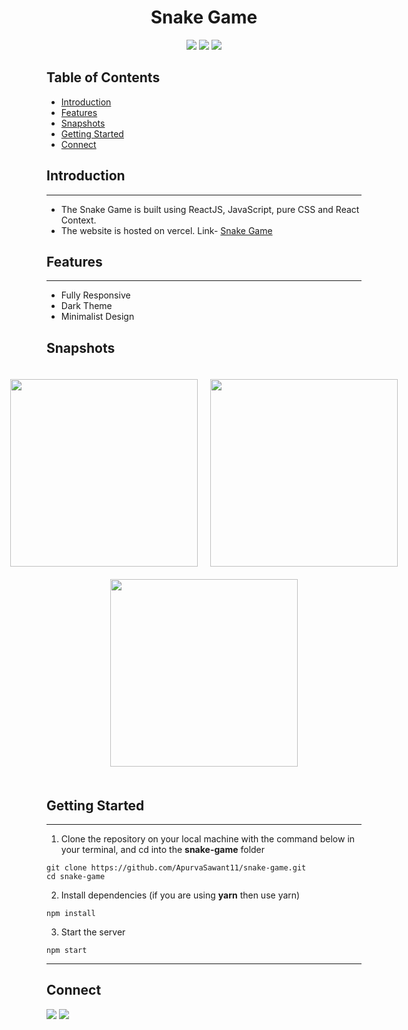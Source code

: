 <div align="center">

# Snake Game

![](https://img.shields.io/badge/React-20232A?style=for-the-badge&logo=react&logoColor=61DAFB)
![](https://img.shields.io/badge/React_Router-CA4245?style=for-the-badge&logo=react-router&logoColor=white)
![](https://img.shields.io/badge/CSS3-1572B6?style=for-the-badge&logo=css3&logoColor=white)

</div>

## Table of Contents

- [Introduction](#introduction)
- [Features](#features)
- [Snapshots](#snapshots)
- [Getting Started](#getting-started)
- [Connect](#connect)

## Introduction

---

- The Snake Game is built using ReactJS, JavaScript, pure CSS and React Context.
- The website is hosted on vercel. Link- [Snake Game](https://the-snake-game.vercel.app/)

## Features

---

- Fully Responsive
- Dark Theme
- Minimalist Design

## Snapshots

<div align="center" style="padding: 20px">
  
  <div style="display: flex; align-items:center; justify-content: center; gap:20px; margin-bottom: 20px">

  <img src="https://res.cloudinary.com/dqtzqp7ks/image/upload/v1674576717/github-images/tabSS_aialc4.jpg" height="300px"/>

  <img src="https://res.cloudinary.com/dqtzqp7ks/image/upload/v1674576718/github-images/mobileSS_iarsca.jpg" height="300px"/>
  </div>

  <img src="https://res.cloudinary.com/dqtzqp7ks/image/upload/v1674579993/github-images/desktopSS_mvg52l.png" height="300px" />
</div>

## Getting Started

---

1. Clone the repository on your local machine with the command below in your terminal, and cd into the **snake-game** folder

```
git clone https://github.com/ApurvaSawant11/snake-game.git
cd snake-game
```

2. Install dependencies (if you are using **yarn** then use yarn)

```
npm install
```

3. Start the server

```
npm start
```

---

## Connect

<a href="https://twitter.com/ApurvaSawant11"><img src="https://img.shields.io/badge/Twitter-1DA1F2?style=for-the-badge&logo=twitter&logoColor=white"/></a>
<a href="https://www.linkedin.com/in/apurvasawant11/"><img src="https://img.shields.io/badge/LinkedIn-0077B5?style=for-the-badge&logo=linkedin&logoColor=white"/></a>
